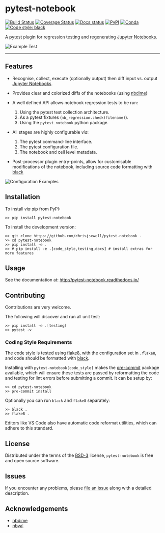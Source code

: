 # pytest-notebook

[![Build Status](https://travis-ci.org/chrisjsewell/pytest-notebook.svg?branch=master)](https://travis-ci.org/chrisjsewell/pytest-notebook)
[![Coverage Status](https://coveralls.io/repos/github/chrisjsewell/pytest-notebook/badge.svg?branch=master)](https://coveralls.io/github/chrisjsewell/pytest-notebook?branch=master)
[![Docs status](https://readthedocs.org/projects/pytest-notebook/badge)](http://pytest-notebook.readthedocs.io/)
[![PyPI](https://img.shields.io/pypi/v/pytest-notebook.svg)](https://pypi.org/project/pytest-notebook)
[![Conda](https://anaconda.org/conda-forge/pytest-notebook/badges/version.svg)](https://anaconda.org/conda-forge/pytest-notebook)
[![Code style: black](https://img.shields.io/badge/code%20style-black-000000.svg)](https://github.com/ambv/black)

A [pytest](https://github.com/pytest-dev/pytest) plugin for regression testing and regenerating [Jupyter Notebooks](https://jupyter.org/).

![Example Test](pytest-notebook-screenshot.png)

------------------------------------------------------------------------

## Features

- Recognise, collect, execute (optionally output) then diff input vs. output [Jupyter Notebooks](https://jupyter.org/).
- Provides clear and colorized diffs of the notebooks (using [nbdime](https://nbdime.readthedocs.io))
- A well defined API allows notebook regression tests to be run:

    1. Using the pytest test collection architecture.
    2. As a pytest fixtures (`nb_regression.check(filename)`).
    3. Using the `pytest_notebook` python package.

- All stages are highly configurable *via*:

    1. The pytest command-line interface.
    2. The pytest configuration file.
    3. The notebook and cell level metadata.

- Post-processor plugin entry-points, allow for customisable modifications of the notebook,
  including source code formatting with [black](https://github.com/ambv/black)

![Configuration Examples](docs/source/_static/collaged_in_out.png)

## Installation

<!-- To install from [Conda](https://docs.conda.io) (recommended):

```shell
>> conda install -c conda-forge pytest-notebook
``` -->

To install *via* [pip](https://pypi.org/project/pip/) from [PyPI](https://pypi.org/project):

```shell
>> pip install pytest-notebook
```

To install the development version:

```shell
>> git clone https://github.com/chrisjsewell/pytest-notebook .
>> cd pytest-notebook
>> pip install -e .
>> # pip install -e .[code_style,testing,docs] # install extras for more features
```

## Usage

See the documentation at: http://pytest-notebook.readthedocs.io/

## Contributing

Contributions are very welcome.

The following will discover and run all unit test:

```shell
>> pip install -e .[testing]
>> pytest -v
```

### Coding Style Requirements

The code style is tested using [flake8](http://flake8.pycqa.org),
with the configuration set in `.flake8`,
and code should be formatted with [black](https://github.com/ambv/black).

Installing with `pytest-notebook[code_style]` makes the [pre-commit](https://pre-commit.com/)
package available, which will ensure these tests are passed by reformatting the code
and testing for lint errors before submitting a commit.
It can be setup by:

```shell
>> cd pytest-notebook
>> pre-commit install
```

Optionally you can run `black` and `flake8` separately:

```shell
>> black .
>> flake8 .
```

Editors like VS Code also have automatic code reformat utilities, which can adhere to this standard.

## License

Distributed under the terms of the [BSD-3](http://opensource.org/licenses/BSD-3-Clause) license,
`pytest-notebook` is free and open source software.

## Issues

If you encounter any problems, please [file an issue](https://github.com/chrisjsewell/pytest-notebook/issues) along with a detailed description.

## Acknowledgements

- [nbdime](https://nbdime.readthedocs.io)
- [nbval](https://github.com/computationalmodelling/nbval)
